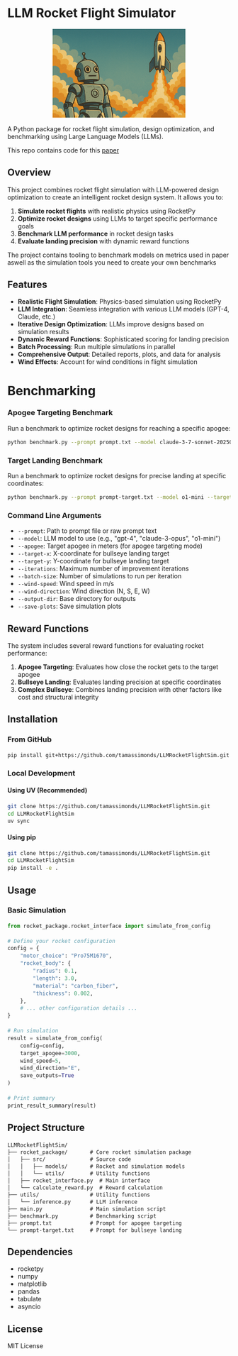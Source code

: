 
# LLM Rocket Flight Simulator

<div align="center">
  <img src="docs/rocket.png" alt="Rocket Flight Simulation" width="300"/>
</div>

A Python package for rocket flight simulation, design optimization, and benchmarking using Large Language Models (LLMs).

This repo contains code for this [paper](https://arxiv.org/abs/2504.19394)

## Overview

This project combines rocket flight simulation with LLM-powered design optimization to create an intelligent rocket design system. It allows you to:

1. **Simulate rocket flights** with realistic physics using RocketPy
2. **Optimize rocket designs** using LLMs to target specific performance goals
3. **Benchmark LLM performance** in rocket design tasks
4. **Evaluate landing precision** with dynamic reward functions

The project contains tooling to benchmark models on metrics used in paper aswell as the simulation tools you need to create your own benchmarks

## Features

- **Realistic Flight Simulation**: Physics-based simulation using RocketPy
- **LLM Integration**: Seamless integration with various LLM models (GPT-4, Claude, etc.)
- **Iterative Design Optimization**: LLMs improve designs based on simulation results
- **Dynamic Reward Functions**: Sophisticated scoring for landing precision
- **Batch Processing**: Run multiple simulations in parallel
- **Comprehensive Output**: Detailed reports, plots, and data for analysis
- **Wind Effects**: Account for wind conditions in flight simulation


# Benchmarking

### Apogee Targeting Benchmark

Run a benchmark to optimize rocket designs for reaching a specific apogee:

```bash
python benchmark.py --prompt prompt.txt --model claude-3-7-sonnet-20250219 --apogee 3048 --iterations 5 --wind-speed 5 --wind-direction E --output-dir benchmarks
```

### Target Landing Benchmark

Run a benchmark to optimize rocket designs for precise landing at specific coordinates:

```bash
python benchmark.py --prompt prompt-target.txt --model o1-mini --target-x 4000 --target-y 4000 --iterations 1 --batch-size 5 --wind-speed 5 --wind-direction E --output-dir target-benchmarks
```

### Command Line Arguments

- `--prompt`: Path to prompt file or raw prompt text
- `--model`: LLM model to use (e.g., "gpt-4", "claude-3-opus", "o1-mini")
- `--apogee`: Target apogee in meters (for apogee targeting mode)
- `--target-x`: X-coordinate for bullseye landing target
- `--target-y`: Y-coordinate for bullseye landing target
- `--iterations`: Maximum number of improvement iterations
- `--batch-size`: Number of simulations to run per iteration
- `--wind-speed`: Wind speed in m/s
- `--wind-direction`: Wind direction (N, S, E, W)
- `--output-dir`: Base directory for outputs
- `--save-plots`: Save simulation plots

## Reward Functions

The system includes several reward functions for evaluating rocket performance:

1. **Apogee Targeting**: Evaluates how close the rocket gets to the target apogee
2. **Bullseye Landing**: Evaluates landing precision at specific coordinates
3. **Complex Bullseye**: Combines landing precision with other factors like cost and structural integrity


## Installation

### From GitHub

```bash
pip install git+https://github.com/tamassimonds/LLMRocketFlightSim.git
```

### Local Development

#### Using UV (Recommended)

```bash
git clone https://github.com/tamassimonds/LLMRocketFlightSim.git
cd LLMRocketFlightSim
uv sync
```

#### Using pip

```bash
git clone https://github.com/tamassimonds/LLMRocketFlightSim.git
cd LLMRocketFlightSim
pip install -e .
```

## Usage

### Basic Simulation

```python
from rocket_package.rocket_interface import simulate_from_config

# Define your rocket configuration
config = {
    "motor_choice": "Pro75M1670",
    "rocket_body": {
        "radius": 0.1,
        "length": 3.0,
        "material": "carbon_fiber",
        "thickness": 0.002,
    },
    # ... other configuration details ...
}

# Run simulation
result = simulate_from_config(
    config=config,
    target_apogee=3000,
    wind_speed=5,
    wind_direction="E",
    save_outputs=True
)

# Print summary
print_result_summary(result)
```

## Project Structure

```
LLMRocketFlightSim/
├── rocket_package/       # Core rocket simulation package
│   ├── src/              # Source code
│   │   ├── models/       # Rocket and simulation models
│   │   └── utils/        # Utility functions
│   ├── rocket_interface.py  # Main interface
│   └── calculate_reward.py  # Reward calculation
├── utils/                # Utility functions
│   └── inference.py      # LLM inference
├── main.py               # Main simulation script
├── benchmark.py          # Benchmarking script
├── prompt.txt            # Prompt for apogee targeting
└── prompt-target.txt     # Prompt for bullseye landing
```

## Dependencies

- rocketpy
- numpy
- matplotlib
- pandas
- tabulate
- asyncio

## License

MIT License
